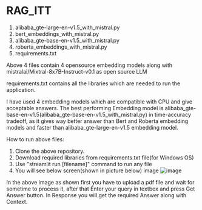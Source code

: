 # RAG_ITT
1. alibaba_gte-large-en-v1.5_with_mistral.py
2. bert_embeddings_with_mistral.py
3. alibaba_gte-base-en-v1.5_with_mistral.py
4. roberta_embeddings_with_mistral.py
5. requirements.txt

Above 4 files contain 4 opensource embedding models along with mistralai/Mixtral-8x7B-Instruct-v0.1 as open source LLM

requirements.txt contains all the libraries which are needed to run the application.

I have used 4 embedding models which are compatible with CPU and give acceptable answers. The best performing Embedding model is alibaba_gte-base-en-v1.5(alibaba_gte-base-en-v1.5_with_mistral.py) in time-accuracy tradeoff, as it gives way better answer than Bert and Roberta embedding models and faster than alibaba_gte-large-en-v1.5 embedding model.

How to run above files:

1. Clone the above repository.
2. Download required libraries from requirements.txt file(for Windows OS)
3. Use "streamlit run [filename]" command to run any file
4. You will see below screen(shown in picture below) image
![image](https://github.com/user-attachments/assets/0772c8af-d37b-4f32-a894-8bd27179764c)


In the above image as shown first you have to upload a pdf file and wait for sometime to process it, after that Enter your query in textbox and press Get Answer button. In Response you will get the required Answer along with Context.


